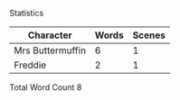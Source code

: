 Statistics

|Character     |Words     |Scenes |
| --- | --- | --- |
|Mrs Buttermuffin|6|1|
|Freddie|2|1|

Total Word Count 8
